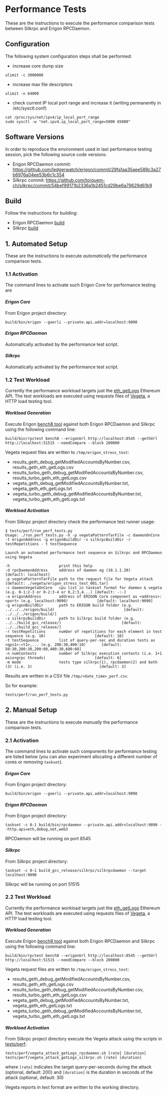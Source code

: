 # Performance Tests
These are the instructions to execute the performance comparison tests between Silkrpc and Erigon RPCDaemon.

## Configuration
The following system configuration steps shall be performed:

* increase core dump size 
```
ulimit -c 3000000
```
* increase max file descriptors
```
ulimit -n 64000
```
* check current IP local port range and increase it (writing permanently in /etc/sysctl.conf)
```
cat /proc/sys/net/ipv4/ip_local_port_range
sudo sysctl -w "net.ipv4.ip_local_port_range=5000 65000"
```

## Software Versions
In order to reproduce the environment used in last performance testing session, pick the following source code versions:

* Erigon RPCDaemon commit: https://github.com/ledgerwatch/erigon/commit/29fa1aa35aee589c3a27b6976a04ee53b6c1c354
* Silkrpc commit: https://github.com/torquem-ch/silkrpc/commit/54bef99171b2336a1b2451cd29be6a79629d61b9

## Build
Follow the instructions for building:

* Erigon RPCDaemon [build](https://github.com/)
* Silkrpc [build](https://github.com/torquem-ch/silkrpc/tree/eth_get_logs#linux--macos)

## 1. Automated Setup
These are the instructions to execute *automatically* the performance comparison tests.

### 1.1 Activation
The command lines to activate such Erigon Core for performance testing are

#### _Erigon Core_
From Erigon project directory:
```
build/bin/erigon --goerli --private.api.addr=localhost:9090
```
#### _Erigon RPCDaemon_
Automatically activated by the performance test script.
#### _Silkrpc_
Automatically activated by the performance test script.

### 1.2 Test Workload

Currently the performance workload targets just the [eth_getLogs](https://eth.wiki/json-rpc/API#eth_getlogs) Ethereum API. The test workloads are executed using requests files of [Vegeta](https://github.com/tsenart/vegeta/), a HTTP load testing tool.

#### _Workload Generation_

Execute Erigon [bench8 tool](https://github.com/ledgerwatch/erigon/blob/3388c1f1af6c65808830e5839a0c6d5d78f018fa/cmd/rpctest/rpctest/bench8.go) against both Erigon RPCDaemon and Silkrpc using the following command line:

```
build/bin/rpctest bench8 --erigonUrl http://localhost:8545 --gethUrl http://localhost:51515 --needCompare --block 200000
```

Vegeta request files are written to `/tmp/erigon_stress_test`:
* results_geth_debug_getModifiedAccountsByNumber.csv, results_geth_eth_getLogs.csv
* results_turbo_geth_debug_getModifiedAccountsByNumber.csv, results_turbo_geth_eth_getLogs.csv
* vegeta_geth_debug_getModifiedAccountsByNumber.txt, vegeta_geth_eth_getLogs.txt
* vegeta_turbo_geth_debug_getModifiedAccountsByNumber.txt, vegeta_turbo_geth_eth_getLogs.txt

#### _Workload Activation_

From Silkrpc project directory check the performance test runner usage:
```
$ tests/perf/run_perf_tests.py
Usage: ./run_perf_tests.py -h -p vegetaPatternTarFile -c daemonOnCore  -t erigonAddress -g erigonBuildDir -s silkrpcBuildDir -r testRepetitions - t testSequence

Launch an automated performance test sequence on Silkrpc and RPCDaemon using Vegeta

-h                      print this help
-d rpcDaemonAddress     address of daemon eg (10.1.1.20)                                                       [default: localhost]
-p vegetaPatternTarFile path to the request file for Vegeta attack                                             [default: ./vegeta/erigon_stress_test_001.tar]
-c daemonVegetaOnCore   cpu list in taskset format for daemon & vegeta (e.g. 0-1:2-3 or 0-2:3-4 or 0,2:3,4...) [default: -:-]
-a erigonAddress        address of ERIGON Core component as <address>:<port> (e.g. localhost:9090)             [default: localhost:9090]
-g erigonBuildDir       path to ERIGON build folder (e.g. ../../../erigon/build)                               [default: ../../../erigon/build/]
-s silkrpcBuildDir      path to Silkrpc build folder (e.g. ../../build_gcc_release/)                           [default: ../../build_gcc_release/]
-r testRepetitions      number of repetitions for each element in test sequence (e.g. 10)                      [default: 10]
-t testSequence         list of query-per-sec and duration tests as <qps1>:<t1>,... (e.g. 200:30,400:10)       [default: 50:30,200:30,200:60,400:30,600:60]
-n numContexts          number of Silkrpc execution contexts (i.e. 1+1 asio+grpc threads)                      [default: 6]
-m mode                 tests type silkrpc(1), rpcdaemon(2) and both (3) (i.e. 3)                              [default: 3]
```
Results are written in a CSV file `/tmp/<date_time>_perf.csv`.

So for example:
```
tests/perf/run_perf_tests.py 
```

## 2. Manual Setup

These are the instructions to execute *manually* the performance comparison tests.

### 2.1 Activation

The command lines to activate such components for performance testing are listed below (you can also experiment allocating a different number of cores or removing `taskset`).

#### _Erigon Core_
From Erigon project directory:
```
build/bin/erigon --goerli --private.api.addr=localhost:9090
```
#### _Erigon RPCDaemon_
From Erigon project directory:
```
taskset -c 0-1 build/bin/rpcdaemon --private.api.addr=localhost:9090 --http.api=eth,debug,net,web3
```
RPCDaemon will be running on port 8545
#### _Silkrpc_
From Silkrpc project directory:
```
taskset -c 0-1 build_gcc_release/silkrpc/silkrpcdaemon --target localhost:9090
```
Silkrpc will be running on port 51515

### 2.2 Test Workload

Currently the performance workload targets just the [eth_getLogs](https://eth.wiki/json-rpc/API#eth_getlogs) Ethereum API. The test workloads are executed using requests files of [Vegeta](https://github.com/tsenart/vegeta/), a HTTP load testing tool.

#### _Workload Generation_

Execute Erigon [bench8 tool](https://github.com/ledgerwatch/erigon/blob/3388c1f1af6c65808830e5839a0c6d5d78f018fa/cmd/rpctest/rpctest/bench8.go) against both Erigon RPCDaemon and Silkrpc using the following command line:

```
build/bin/rpctest bench8 --erigonUrl http://localhost:8545 --gethUrl http://localhost:51515 --needCompare --block 200000
```

Vegeta request files are written to `/tmp/erigon_stress_test`:
* results_geth_debug_getModifiedAccountsByNumber.csv, results_geth_eth_getLogs.csv
* results_turbo_geth_debug_getModifiedAccountsByNumber.csv, results_turbo_geth_eth_getLogs.csv
* vegeta_geth_debug_getModifiedAccountsByNumber.txt, vegeta_geth_eth_getLogs.txt
* vegeta_turbo_geth_debug_getModifiedAccountsByNumber.txt, vegeta_turbo_geth_eth_getLogs.txt

#### _Workload Activation_

From Silkrpc project directory execute the Vegeta attack using the scripts in [tests/perf](https://github.com/torquem-ch/silkrpc/tree/072dbc0314f383fbe236fc0c26e34187fe2191ca/tests/perf):
```
tests/perf/vegeta_attack_getLogs_rpcdaemon.sh [rate] [duration]
tests/perf/vegeta_attack_getLogs_silkrpc.sh [rate] [duration]
```
where `[rate]` indicates the target query-per-seconds during the attack (optional, default: 200) and `[duration]` is the duration in seconds of the attack (optional, default: 30)

Vegeta reports in text format are written to the working directory.
